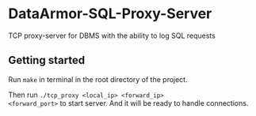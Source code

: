 # DataArmor-SQL-Proxy-Server
TCP proxy-server for DBMS with the ability to log SQL requests

## Getting started

Run <code>make</code> in terminal in the root directory of the project.

Then run <code>./tcp_proxy \<local_ip\> \<forward_ip\> \<forward_port\></code> to start server. And it will be ready to handle connections.

